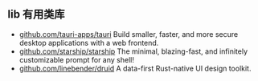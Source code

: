 ## lib 有用类库
- [github.com/tauri-apps/tauri](https://github.com/tauri-apps/tauri) Build smaller, faster, and more secure desktop applications with a web frontend.
- [github.com/starship/starship](https://github.com/starship/starship) The minimal, blazing-fast, and infinitely customizable prompt for any shell!
- [github.com/linebender/druid](https://github.com/linebender/druid) A data-first Rust-native UI design toolkit.
